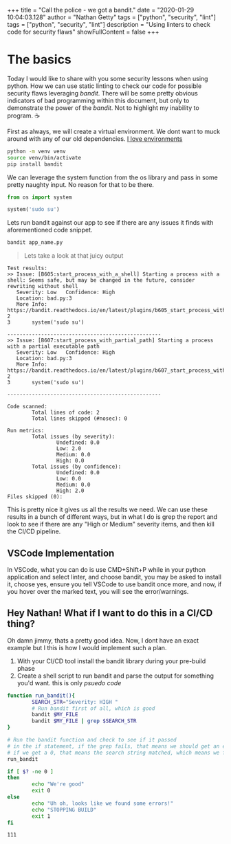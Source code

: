 +++
title = "Call the police - we got a bandit."
date = "2020-01-29 10:04:03.128"
author = "Nathan Getty"
tags = ["python", "security", "lint"]
tags = ["python", "security", "lint"]
description = "Using linters to check code for security flaws"
showFullContent = false
+++


# The basics

Today I would like to share with you some security lessons when using python. How we can use static linting to check our code for possible security flaws leveraging *bandit*. There will be some pretty obvious indicators of bad programming within this document, but only to demonstrate the power of the *bandit*. Not to highlight my inability to program. ☕️

First as always, we will create a virtual environment. We dont want to muck around with any of our old dependencies. [I love environments](https://xkcd.com/1987/)
```sh
python -m venv venv
source venv/bin/activate
pip install bandit
```

We can leverage the system function from the os library and pass in some pretty naughty input. No reason for that to be there.

```py
from os import system

system('sudo su')
```

Lets run bandit against our app to see if there are any issues it finds with aforementioned code snippet.

```sh
bandit app_name.py
```

> Lets take a look at that juicy output

```
Test results:
>> Issue: [B605:start_process_with_a_shell] Starting a process with a shell: Seems safe, but may be changed in the future, consider rewriting without shell
   Severity: Low   Confidence: High
   Location: bad.py:3
   More Info: https://bandit.readthedocs.io/en/latest/plugins/b605_start_process_with_a_shell.html
2
3       system('sudo su')

--------------------------------------------------
>> Issue: [B607:start_process_with_partial_path] Starting a process with a partial executable path
   Severity: Low   Confidence: High
   Location: bad.py:3
   More Info: https://bandit.readthedocs.io/en/latest/plugins/b607_start_process_with_partial_path.html
2
3       system('sudo su')

--------------------------------------------------

Code scanned:
        Total lines of code: 2
        Total lines skipped (#nosec): 0

Run metrics:
        Total issues (by severity):
                Undefined: 0.0
                Low: 2.0
                Medium: 0.0
                High: 0.0
        Total issues (by confidence):
                Undefined: 0.0
                Low: 0.0
                Medium: 0.0
                High: 2.0
Files skipped (0):
```

This is pretty nice it gives us all the results we need. We can use these results in a bunch of different ways, but in what I do is grep the report and look to see if there are any "High or Medium" severity items, and then kill the CI/CD pipeline.

## VSCode Implementation

In VSCode, what you can do is use CMD+Shift+P while in your python application and select linter, and choose bandit, you may be asked to install it, choose yes, ensure you tell VSCode to use bandit once more, and now, if you hover over the marked text, you will see the error/warnings.


## Hey Nathan! What if I want to do this in a CI/CD thing?

Oh damn jimmy, thats a pretty good idea. Now, I dont have an exact example but I this is how I would implement such a plan.

1. With your CI/CD tool install the bandit library during your pre-build phase
2. Create a shell script to run bandit and parse the output for something you'd want. this is only *psuedo code*
``` bash
function run_bandit(){
        SEARCH_STR="Severity: HIGH "
        # Run bandit first of all, which is good
        bandit $MY_FILE 
        bandit $MY_FILE | grep $SEARCH_STR
}

# Run the bandit function and check to see if it passed
# in the if statement, if the grep fails, that means we should get an exit code non-zero. Which means nothing was found
# if we get a 0, that means the search string matched, which means we found something bad
run_bandit

if [ $? -ne 0 ]
then
        echo "We're good"
        exit 0
else
        echo "Uh oh, looks like we found some errors!"
        echo "STOPPING BUILD"
        exit 1
fi

111
